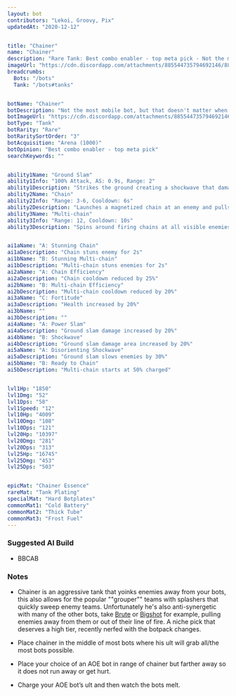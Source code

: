 ```yaml
---
layout: bot
contributors: "Lekoi, Groovy, Pix"
updatedAt: "2020-12-12"


title: "Chainer"
name: "Chainer"
description: "Rare Tank: Best combo enabler - top meta pick - Not the most mobile bot, but that doesn't matter when it can bring the fight to itself."
imageUrl: "https://cdn.discordapp.com/attachments/885544735794692146/885545888360054794/chainer.png"
breadcrumbs:
  Bots: "/bots"
  Tank: "/bots#tanks"


botName: "Chainer"
botDescription: "Not the most mobile bot, but that doesn't matter when it can bring the fight to itself."
botImageUrl: "https://cdn.discordapp.com/attachments/885544735794692146/885545888360054794/chainer.png"
botType: "Tank"
botRarity: "Rare"
botRaritySortOrder: "3"
botAcquisition: "Arena (1000)"
botOpinion: "Best combo enabler - top meta pick"
searchKeywords: ""


ability1Name: "Ground Slam"
ability1Info: "100% Attack, AS: 0.9s, Range: 2"
ability1Description: "Strikes the ground creating a shockwave that damages nearby enemies"
ability2Name: "Chain"
ability2Info: "Range: 3-6, Cooldown: 6s"
ability2Description: "Launches a magnetized chain at an enemy and pulls them towards the Chainer"
ability3Name: "Multi-chain"
ability3Info: "Range: 12, Cooldown: 10s"
ability3Description: "Spins around firing chains at all visible enemies then pulls them all in together"


ai1aName: "A: Stunning Chain"
ai1aDescription: "Chain stuns enemy for 2s"
ai1bName: "B: Stunning Multi-chain"
ai1bDescription: "Multi-chain stuns enemies for 2s"
ai2aName: "A: Chain Efficiency"
ai2aDescription: "Chain cooldown reduced by 25%"
ai2bName: "B: Multi-chain Efficiency"
ai2bDescription: "Multi-chain cooldown reduced by 20%"
ai3aName: "C: Fortitude"
ai3aDescription: "Health increased by 20%"
ai3bName: ""
ai3bDescription: ""
ai4aName: "A: Power Slam"
ai4aDescription: "Ground slam damage increased by 20%"
ai4bName: "B: Shockwave"
ai4bDescription: "Ground slam damage area increased by 20%"
ai5aName: "A: Disorienting Shockwave"
ai5aDescription: "Ground slam slows enemies by 30%"
ai5bName: "B: Ready to Chain"
ai5bDescription: "Multi-chain starts at 50% charged"


lvl1Hp: "1850"
lvl1Dmg: "52"
lvl1Dps: "58"
lvl1Speed: "12"
lvl10Hp: "4009"
lvl10Dmg: "108"
lvl10Dps: "121"
lvl20Hp: "10397"
lvl20Dmg: "281"
lvl20Dps: "313"
lvl25Hp: "16745"
lvl25Dmg: "453"
lvl25Dps: "503"


epicMat: "Chainer Essence"
rareMat: "Tank Plating"
specialMat: "Hard Botplates"
commonMat1: "Cold Battery"
commonMat2: "Thick Tube"
commonMat3: "Frost Fuel"
---
```


### Suggested AI Build
- BBCAB

### Notes
- Chainer is an aggressive tank that yoinks enemies away from your bots, this also allows for the popular ""grouper"" teams with splashers that quickly sweep enemy teams. Unfortunately he's also anti-synergetic with many of the other bots, take [Brute](/brute) or [Bigshot](/bigshot) for example, pulling enemies away from them or out of their line of fire. A niche pick that deserves a high tier, recently nerfed with the botpack changes.

- Place chainer in the middle of most bots where his ult will grab all/the most bots possible. 
- Place your choice of an AOE bot in range of chainer but farther away so it does not run away or get hurt. 
- Charge your AOE bot’s ult and then watch the bots melt.
